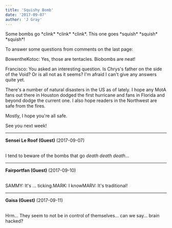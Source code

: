 ```yaml
---
title: 'Squishy Bomb'
date: '2017-09-07'
author: 'J Gray'
---
```


<p>Some bombs go *clink* *clink* *clink*. This one goes *squish* *squish* *squish*!</p><p>To answer some questions from comments on the last page:</p><p>BowentheKotoc: Yes, those are tentacles. Biobombs are neat!</p><p>Francisco: You asked an interesting question. Is Chrys's father on the side of the Void? Or is all not as it seems? I'm afraid I can't give any answers quite yet.</p><p>There's a number of natural disasters in the US as of lately. I hope any MotA fans out there in Houston dodged the first hurricane and fans in Florida and beyond dodge the current one. I also hope readers in the Northwest are safe from the fires.</p><p>Mostly, I hope you're all safe.</p><p>See you next week!</p>

---
**Sensei Le Roof (Guest)** (2017-09-07)

<br> I tend to beware of the bombs that go *death* *death* *death*...<br>

---
**Fairportfan (Guest)** (2017-09-10)

<br>SAMMY: It's ... ticking.MARK: I knowMARV: It's traditional!

---
**Gaisa (Guest)** (2017-09-11)

<br> Hrm... They seem to not be in control of themselves... can we say... brain hacked?<br>

